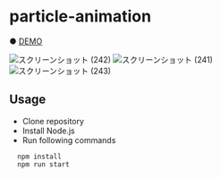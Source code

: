 # particle-animation

● <a href="https://hisamikurita.github.io/particle-animation/dist">DEMO</a>

![スクリーンショット (242)](https://user-images.githubusercontent.com/47776346/81489828-6f2a4b00-92b5-11ea-86a0-00ef33700190.png)
![スクリーンショット (241)](https://user-images.githubusercontent.com/47776346/81489830-718ca500-92b5-11ea-9a1c-f1b7a2be6bb6.png)
![スクリーンショット (243)](https://user-images.githubusercontent.com/47776346/81489833-73eeff00-92b5-11ea-92d8-cbb4a92adeed.png)

## Usage
* Clone repository<br>
* Install Node.js<br>
* Run following commands<br>
```
  npm install  
  npm run start  
```
